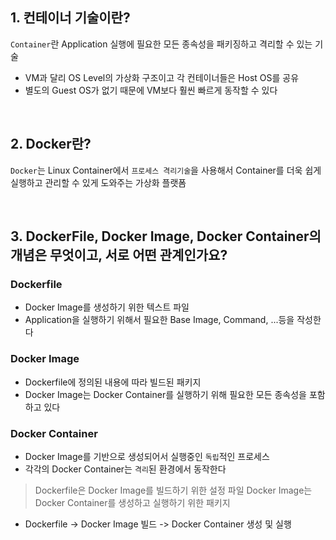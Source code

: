 ## 1. 컨테이너 기술이란?

`Container`란 Application 실행에 필요한 모든 종속성을 패키징하고 격리할 수 있는 기술
- VM과 달리 OS Level의 가상화 구조이고 각 컨테이너들은 Host OS를 공유
- 별도의 Guest OS가 없기 때문에 VM보다 훨씬 빠르게 동작할 수 있다

<br>

## 2. Docker란?

`Docker`는 Linux Container에서 `프로세스 격리기술`을 사용해서 Container를 더욱 쉽게 실행하고 관리할 수 있게 도와주는 가상화 플랫폼


<br>

## 3. DockerFile, Docker Image, Docker Container의 개념은 무엇이고, 서로 어떤 관계인가요?

### Dockerfile
- Docker Image를 생성하기 위한 텍스트 파일
- Application을 실행하기 위해서 필요한 Base Image, Command, ...등을 작성한다

### Docker Image
- Dockerfile에 정의된 내용에 따라 빌드된 패키지
- Docker Image는 Docker Container를 실행하기 위해 필요한 모든 종속성을 포함하고 있다

### Docker Container
- Docker Image를 기반으로 생성되어서 실행중인 `독립`적인 프로세스
- 각각의 Docker Container는 `격리`된 환경에서 동작한다

> Dockerfile은 Docker Image를 빌드하기 위한 설정 파일
> Docker Image는 Docker Container를 생성하고 실행하기 위한 패키지

- Dockerfile -> Docker Image 빌드 -> Docker Container 생성 및 실행
